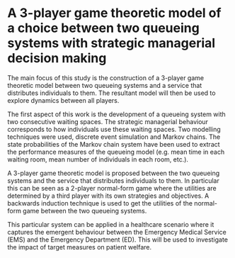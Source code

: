 # A 3-player game theoretic model of a choice between two queueing systems with strategic managerial decision making

The main focus of this study is the construction of a 3-player game 
theoretic model between two queueing systems and a service that distributes 
individuals to them. 
The resultant model will then be used to explore dynamics between all 
players.

The first aspect of this work is the development of a queueing system
with two consecutive waiting spaces. 
The strategic managerial behaviour corresponds to how individuals use these 
waiting spaces.
Two modelling techniques were used, discrete event simulation and Markov chains. 
The state probabilities of the Markov chain system have been used to extract
the performance measures of the queueing model (e.g. mean time in each waiting 
room, mean number of individuals in each room, etc.).

A 3-player game theoretic model is proposed between the two queueing systems and 
the service that distributes individuals to them. 
In particular this can be seen as a 2-player normal-form game where the 
utilities are determined by a third player with its own strategies and 
objectives. 
A backwards induction technique is used to get the utilities of the normal-form 
game between the two queueing systems.

This particular system can be applied in a healthcare scenario where it captures 
the emergent behaviour between the Emergency Medical Service (EMS) and the 
Emergency Department (ED). 
This will be used to investigate the impact of target measures on patient 
welfare.

